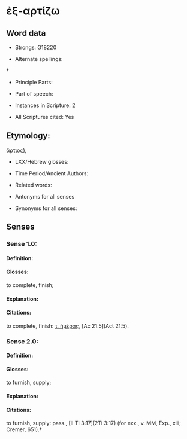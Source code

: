 # ἐξ-αρτίζω

<!-- Status: S2=NeedsEdits -->
<!-- Lexica used for edits:   -->

## Word data

* Strongs: G18220

* Alternate spellings:

† 

* Principle Parts: 


* Part of speech: 


* Instances in Scripture: 2

* All Scriptures cited: Yes

## Etymology: 

[ἄρτιος]()), 

* LXX/Hebrew glosses: 


* Time Period/Ancient Authors: 


* Related words: 

* Antonyms for all senses

* Synonyms for all senses: 


## Senses 


### Sense  1.0: 

#### Definition: 

#### Glosses: 

to com­plete, finish; 

#### Explanation: 


#### Citations: 

to com­plete, finish: [τ. ἡμέρας](), [Ac 21:5](Act 21:5). 

### Sense  2.0: 

#### Definition: 

#### Glosses: 

to furnish, supply; 

#### Explanation: 


#### Citations: 

to furnish, supply: pass., [II Ti 3:17](2Ti 3:17) (for exx., v. MM, Exp., xiii; Cremer, 651).†
